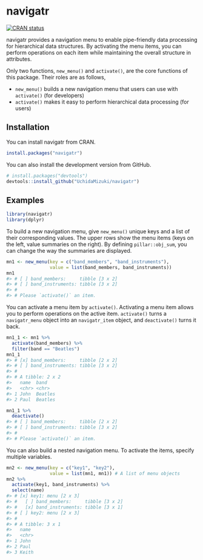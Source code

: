 
<!-- README.md is generated from README.Rmd. Please edit that file -->

# navigatr

<!-- badges: start -->

[![CRAN
status](https://www.r-pkg.org/badges/version/navigatr)](https://CRAN.R-project.org/package=navigatr)
<!-- badges: end -->

navigatr provides a navigation menu to enable pipe-friendly data
processing for hierarchical data structures. By activating the menu
items, you can perform operations on each item while maintaining the
overall structure in attributes.

Only two functions, `new_menu()` and `activate()`, are the core
functions of this package. Their roles are as follows,

-   `new_menu()` builds a new navigation menu that users can use with
    `activate()` (for developers)
-   `activate()` makes it easy to perform hierarchical data processing
    (for users)

## Installation

You can install navigatr from CRAN.

``` r
install.packages("navigatr")
```

You can also install the development version from GitHub.

``` r
# install.packages("devtools")
devtools::install_github("UchidaMizuki/navigatr")
```

## Examples

``` r
library(navigatr)
library(dplyr)
```

To build a new navigation menu, give `new_menu()` unique keys and a list
of their corresponding values. The upper rows show the menu items (keys
on the left, value summaries on the right). By defining
`pillar::obj_sum`, you can change the way the summaries are displayed.

``` r
mn1 <- new_menu(key = c("band_members", "band_instruments"),
                value = list(band_members, band_instruments))
mn1
#> # [ ] band_members:     tibble [3 x 2]
#> # [ ] band_instruments: tibble [3 x 2]
#> # 
#> # Please `activate()` an item.
```

You can activate a menu item by `activate()`. Activating a menu item
allows you to perform operations on the active item. `activate()` turns
a `navigatr_menu` object into an `navigatr_item` object, and
`deactivate()` turns it back.

``` r
mn1_1 <- mn1 %>%
  activate(band_members) %>%
  filter(band == "Beatles")
mn1_1
#> # [x] band_members:     tibble [2 x 2]
#> # [ ] band_instruments: tibble [3 x 2]
#> # 
#> # A tibble: 2 x 2
#>   name  band   
#>   <chr> <chr>  
#> 1 John  Beatles
#> 2 Paul  Beatles
```

``` r
mn1_1 %>% 
  deactivate()
#> # [ ] band_members:     tibble [2 x 2]
#> # [ ] band_instruments: tibble [3 x 2]
#> # 
#> # Please `activate()` an item.
```

You can also build a nested navigation menu. To activate the items,
specify multiple variables.

``` r
mn2 <- new_menu(key = c("key1", "key2"),
                value = list(mn1, mn1)) # A list of menu objects
mn2 %>% 
  activate(key1, band_instruments) %>% 
  select(name)
#> # [x] key1: menu [2 x 3]
#> #   [ ] band_members:     tibble [3 x 2]
#> #   [x] band_instruments: tibble [3 x 1]
#> # [ ] key2: menu [2 x 3]
#> # 
#> # A tibble: 3 x 1
#>   name 
#>   <chr>
#> 1 John 
#> 2 Paul 
#> 3 Keith
```
